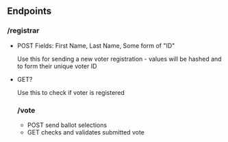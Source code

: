 ## Endpoints

### /registrar

* POST
  Fields: First Name, Last Name, Some form of "ID"

  Use this for sending a new voter registration - values will be hashed and to form their unique voter ID

* GET?<voters unique ID>
  
  Use this to check if voter is registered

  ### /vote

  * POST
    send ballot selections
  * GET
    checks and validates submitted vote